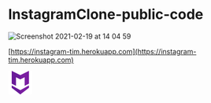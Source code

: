 # InstagramClone-public-code


![Screenshot 2021-02-19 at 14 04 59](https://user-images.githubusercontent.com/69080064/108484619-d43bb400-72bd-11eb-929f-80b02d1bf2d6.png)


[https://instagram-tim.herokuapp.com](https://instagram-tim.herokuapp.com)


![alt text](https://github.com/adam-p/markdown-here/raw/master/src/common/images/icon48.png "Logo Title Text 1")
